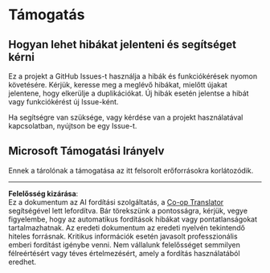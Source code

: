<!--
CO_OP_TRANSLATOR_METADATA:
{
  "original_hash": "872be8bc1b93ef1dd9ac3d6e8f99f6ab",
  "translation_date": "2025-09-05T15:04:53+00:00",
  "source_file": "SUPPORT.md",
  "language_code": "hu"
}
-->
# Támogatás
## Hogyan lehet hibákat jelenteni és segítséget kérni  

Ez a projekt a GitHub Issues-t használja a hibák és funkciókérések nyomon követésére. Kérjük, keresse meg a meglévő hibákat, mielőtt újakat jelentene, hogy elkerülje a duplikációkat. Új hibák esetén jelentse a hibát vagy funkciókérést új Issue-ként.

Ha segítségre van szüksége, vagy kérdése van a projekt használatával kapcsolatban, nyújtson be egy Issue-t.

## Microsoft Támogatási Irányelv  

Ennek a tárolónak a támogatása az itt felsorolt erőforrásokra korlátozódik.

---

**Felelősség kizárása**:  
Ez a dokumentum az AI fordítási szolgáltatás, a [Co-op Translator](https://github.com/Azure/co-op-translator) segítségével lett lefordítva. Bár törekszünk a pontosságra, kérjük, vegye figyelembe, hogy az automatikus fordítások hibákat vagy pontatlanságokat tartalmazhatnak. Az eredeti dokumentum az eredeti nyelvén tekintendő hiteles forrásnak. Kritikus információk esetén javasolt professzionális emberi fordítást igénybe venni. Nem vállalunk felelősséget semmilyen félreértésért vagy téves értelmezésért, amely a fordítás használatából eredhet.